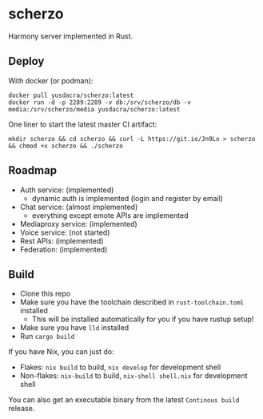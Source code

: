 # scherzo

Harmony server implemented in Rust.

## Deploy

With docker (or podman):
```
docker pull yusdacra/scherzo:latest
docker run -d -p 2289:2289 -v db:/srv/scherzo/db -v media:/srv/scherzo/media yusdacra/scherzo:latest
```

One liner to start the latest master CI artifact:
```
mkdir scherzo && cd scherzo && curl -L https://git.io/Jn9Lo > scherzo && chmod +x scherzo && ./scherzo
```

## Roadmap

- Auth service: (implemented)
    - dynamic auth is implemented (login and register by email)
- Chat service: (almost implemented)
    - everything except emote APIs are implemented
- Mediaproxy service: (implemented)
- Voice service: (not started)
- Rest APIs: (implemented)
- Federation: (implemented)

## Build

- Clone this repo
- Make sure you have the toolchain described in `rust-toolchain.toml` installed
    - This will be installed automatically for you if you have rustup setup!
- Make sure you have `lld` installed
- Run `cargo build`

If you have Nix, you can just do:
- Flakes: `nix build` to build, `nix develop` for development shell
- Non-flakes: `nix-build` to build, `nix-shell shell.nix` for development shell

You can also get an executable binary from the latest `Continous build` release.